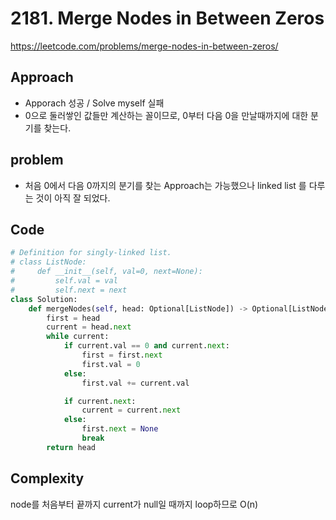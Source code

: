 # 2181. Merge Nodes in Between Zeros

https://leetcode.com/problems/merge-nodes-in-between-zeros/

## Approach

- Apporach 성공 / Solve myself 실패
- 0으로 둘러쌓인 값들만 계산하는 꼴이므로, 0부터 다음 0을 만날때까지에 대한 분기를 찾는다.

## problem

- 처음 0에서 다음 0까지의 분기를 찾는 Approach는 가능했으나 linked list 를 다루는 것이 아직 잘 되었다.

## Code

```python
# Definition for singly-linked list.
# class ListNode:
#     def __init__(self, val=0, next=None):
#         self.val = val
#         self.next = next
class Solution:
    def mergeNodes(self, head: Optional[ListNode]) -> Optional[ListNode]:
        first = head
        current = head.next
        while current:
            if current.val == 0 and current.next:
                first = first.next
                first.val = 0
            else:
                first.val += current.val

            if current.next:
                current = current.next
            else:
                first.next = None
                break
        return head
```

## Complexity

node를 처음부터 끝까지 current가 null일 때까지 loop하므로 O(n)
